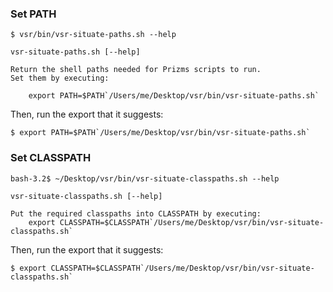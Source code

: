 ### Set PATH

```
$ vsr/bin/vsr-situate-paths.sh --help

vsr-situate-paths.sh [--help]

Return the shell paths needed for Prizms scripts to run.
Set them by executing:

    export PATH=$PATH`/Users/me/Desktop/vsr/bin/vsr-situate-paths.sh`
```

Then, run the export that it suggests:

```
$ export PATH=$PATH`/Users/me/Desktop/vsr/bin/vsr-situate-paths.sh`
```

### Set CLASSPATH

```
bash-3.2$ ~/Desktop/vsr/bin/vsr-situate-classpaths.sh --help

vsr-situate-classpaths.sh [--help]

Put the required classpaths into CLASSPATH by executing:
    export CLASSPATH=$CLASSPATH`/Users/me/Desktop/vsr/bin/vsr-situate-classpaths.sh`
```

Then, run the export that it suggests:

```
$ export CLASSPATH=$CLASSPATH`/Users/me/Desktop/vsr/bin/vsr-situate-classpaths.sh`
```
